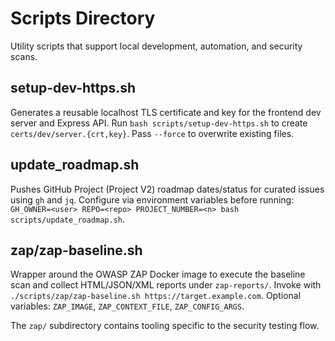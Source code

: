 # Scripts Directory

Utility scripts that support local development, automation, and security scans.

## setup-dev-https.sh
Generates a reusable localhost TLS certificate and key for the frontend dev
server and Express API. Run `bash scripts/setup-dev-https.sh` to create
`certs/dev/server.{crt,key}`. Pass `--force` to overwrite existing files.

## update_roadmap.sh
Pushes GitHub Project (Project V2) roadmap dates/status for curated issues using
`gh` and `jq`. Configure via environment variables before running:
`GH_OWNER=<user> REPO=<repo> PROJECT_NUMBER=<n> bash scripts/update_roadmap.sh`.

## zap/zap-baseline.sh
Wrapper around the OWASP ZAP Docker image to execute the baseline scan and
collect HTML/JSON/XML reports under `zap-reports/`. Invoke with
`./scripts/zap/zap-baseline.sh https://target.example.com`. Optional variables:
`ZAP_IMAGE`, `ZAP_CONTEXT_FILE`, `ZAP_CONFIG_ARGS`.

The `zap/` subdirectory contains tooling specific to the security testing flow.
